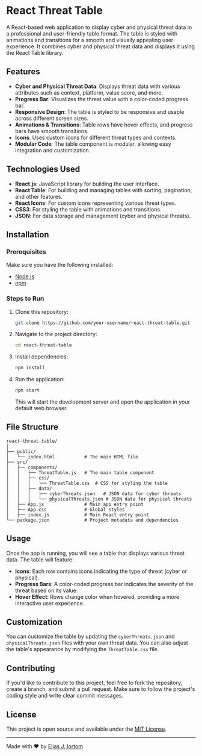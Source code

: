 
# React Threat Table

A React-based web application to display cyber and physical threat data in a professional and user-friendly table format. The table is styled with animations and transitions for a smooth and visually appealing user experience. It combines cyber and physical threat data and displays it using the React Table library.

## Features

- **Cyber and Physical Threat Data**: Displays threat data with various attributes such as context, platform, value score, and more.
- **Progress Bar**: Visualizes the threat value with a color-coded progress bar.
- **Responsive Design**: The table is styled to be responsive and usable across different screen sizes.
- **Animations & Transitions**: Table rows have hover effects, and progress bars have smooth transitions.
- **Icons**: Uses custom icons for different threat types and contexts.
- **Modular Code**: The table component is modular, allowing easy integration and customization.

## Technologies Used

- **React.js**: JavaScript library for building the user interface.
- **React Table**: For building and managing tables with sorting, pagination, and other features.
- **React Icons**: For custom icons representing various threat types.
- **CSS3**: For styling the table with animations and transitions.
- **JSON**: For data storage and management (cyber and physical threats).

## Installation

### Prerequisites

Make sure you have the following installed:

- [Node.js](https://nodejs.org/)
- [npm](https://www.npmjs.com/)

### Steps to Run

1. Clone this repository:

   ```bash
   git clone https://github.com/your-username/react-threat-table.git
   ```

2. Navigate to the project directory:

   ```bash
   cd react-threat-table
   ```

3. Install dependencies:

   ```bash
   npm install
   ```

4. Run the application:

   ```bash
   npm start
   ```

   This will start the development server and open the application in your default web browser.

## File Structure

```
react-threat-table/
│
├── public/
│   └── index.html           # The main HTML file
├── src/
│   ├── components/
│   │   ├── ThreatTable.js   # The main table component
│   │   ├── css/
│   │   │   └── ThreatTable.css  # CSS for styling the table
│   │   ├── data/
│   │   │   ├── cyberThreats.json   # JSON data for cyber threats
│   │   │   └── physicalThreats.json # JSON data for physical threats
│   ├── App.js               # Main app entry point
│   ├── App.css              # Global styles
│   ├── index.js             # Main React entry point
└── package.json             # Project metadata and dependencies
```

## Usage

Once the app is running, you will see a table that displays various threat data. The table will feature:

- **Icons**: Each row contains icons indicating the type of threat (cyber or physical).
- **Progress Bars**: A color-coded progress bar indicates the severity of the threat based on its value.
- **Hover Effect**: Rows change color when hovered, providing a more interactive user experience.

## Customization

You can customize the table by updating the `cyberThreats.json` and `physicalThreats.json` files with your own threat data. You can also adjust the table's appearance by modifying the `ThreatTable.css` file.

## Contributing

If you'd like to contribute to this project, feel free to fork the repository, create a branch, and submit a pull request. Make sure to follow the project's coding style and write clear commit messages.

## License

This project is open source and available under the [MIT License](LICENSE).

---

Made with ❤️ by [Elias J. Iortom](https://github.com/elijay)
